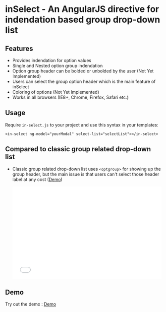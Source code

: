 # inSelect - An AngularJS directive for indendation based group drop-down list

## Features

* Provides indendation for option values
* Single and Nested option group indendation
* Option group header can be bolded or unbolded by the user (Not Yet Implemented)
* Users can select the group option header which is the main feature of inSelect
* Coloring of options (Not Yet Implemented)
* Works in all browsers (IE8+, Chrome, Firefox, Safari etc.)

## Usage

Require `in-select.js` to your project and use this syntax in your templates:

    <in-select ng-model="yourModal" select-list="selectList"></in-select>
    
## Compared to classic group related drop-down list

* Classic group related drop-down list uses `<optgroup>` for showing up the group header, but the main issue is that users can't select 
  those header label at any cost ([Demo](https://jsfiddle.net/gm23gwq5/embedded/result/))
  
  <iframe width="100%" height="300" src="//jsfiddle.net/gvbodbb9/embedded/" allowfullscreen="allowfullscreen" frameborder="0"></iframe>

## Demo

Try out the demo :
[Demo](https://jsfiddle.net/x85x6rpz/)  


